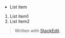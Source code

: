 

 - List item

 

 1. List item1 
 2. List item2

> Written with [StackEdit](https://stackedit.io/).
<!--stackedit_data:
eyJoaXN0b3J5IjpbLTEwNTk4NTIwMzZdfQ==
-->
